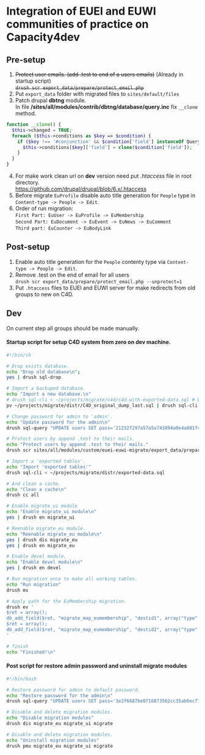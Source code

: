 # Integration of EUEI and EUWI communities of practice on Capacity4dev

## Pre-setup
1. ~~Protect user emails. (add .test to end of a users emails)~~ (Already in startup script)  
~~`drush scr export_data/prepare/protect_email.php`~~  
2. Put `export_data` folder with migrated files to `sites/default/files`  
3. Patch drupal __dbtng__ module.  
In file __/sites/all/modules/contrib/dbtng/database/query.inc__ fix `__clone` method.  
```php
function __clone() {
  $this->changed = TRUE;
  foreach ($this->conditions as $key => $condition) {
    if ($key !== '#conjunction' && $condition['field'] instanceOf QueryConditionInterface) {
      $this->conditions[$key]['field'] = clone($condition['field']);
    }
  }
}
```
4. For make work clean url on __dev__ version need put _.htaccess_ file in root directory.  
https://github.com/drupal/drupal/blob/6.x/.htaccess
7. Before migrate `EuProfile` disable auto title generation for `People` type in `Content-type -> People -> Edit`.
9. Order of run migration:  
``First Part: EuUser -> EuProfile -> EuMembership``  
``Second Part: EuDocument -> EuEvent -> EuNews -> EuComment``  
``Third part: EuCounter -> EuBodyLink``

## Post-setup
1. Enable auto title generation for the `People` contenty type via `Content-type -> People -> Edit`.
2. Remove .test on the end of email for all users  
`drush scr export_data/prepare/protect_email.php --unprotect=1`
3. Put `.htaccess` files to EUEI and EUWI server for make redirects from old groups to new on C4D.

## Dev

On current step all groups should be made manually.

#### Startup script for setup C4D system from zero on dev machine. 
```bash
#!/bin/sh

# Drop exists database.
echo "Drop old database\n";
yes | drush sql-drop

# Import a backuped database.
echo "Import a new database.\n"
# drush sql-cli < ~/projects/migrate/c4d/c4d-with-exported-data.sql # Dump without groups
pv ~/projects/migrate/distr/C4D_original_dump_last.sql | drush sql-cli

# Change password for admin to 'admin'.
echo "Update password for the admin\n"
drush sql-query "UPDATE users SET pass='21232f297a57a5a743894a0e4a801fc3' WHERE uid='1'"

# Protect users by append .test to their mails.
echo "Protect users by append .test to their mails."
drush scr sites/all/modules/custom/euei-euwi-migrate/export_data/prepare/protect_email.php

# Import a 'exported tables'.
echo "Import 'exported tables'"
drush sql-cli < ~/projects/migrate/distr/exported-data.sql

# And clean a cache.
echo "Clean a cache\n"
drush cc all

# Enable migrate_ui module
echo "Enable migrate_ui module\n"
yes | drush en migrate_ui

# Reenable migrate_eu module.
echo "Reenable migrate_eu module\n"
yes | drush dis migrate_eu 
yes | drush en migrate_eu

# Enable devel module.
echo "Enable devel module\n"
yes | drush en devel

# Run migration once to make all working tables.
echo "Run migration"
drush ms

# Apply path for the EuMembership migration.
drush ev '
$ret = array();
db_add_field($ret, "migrate_map_eumembership", "destid1", array("type" => "int", "length" => 11));
$ret = array();
db_add_field($ret, "migrate_map_eumembership", "destid2", array("type" => "int", "length" => 11));
'

# finish
echo "Finished!\n"
```

#### Post script for restore admin password and uninstall migrate modules
```bash
#!/bin/bash

# Restore password for admin to default password.
echo "Restore password for the admin\n"
drush sql-query "UPDATE users SET pass='3e2f6687be0716873562cc35ab6ec778' WHERE uid='1'"

# Disable and delete migration modules.
echo "Disable migration modules"
drush dis migrate_eu migrate_ui migrate 

# Disable and delete migration modules.
echo "Uninstall migration modules"
drush pmu migrate_eu migrate_ui migrate 
```
